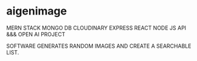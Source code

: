 # aigenimage
MERN STACK
MONGO DB
CLOUDINARY
EXPRESS
REACT
NODE JS
API
&&& OPEN AI PROJECT

SOFTWARE GENERATES RANDOM IMAGES AND CREATE A SEARCHABLE LIST.
